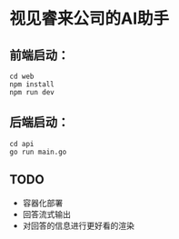 # 视⻅睿来公司的AI助手

## 前端启动：
```
cd web
npm install
npm run dev
```

## 后端启动：
```
cd api
go run main.go
```

## TODO
- 容器化部署
- 回答流式输出
- 对回答的信息进行更好看的渲染